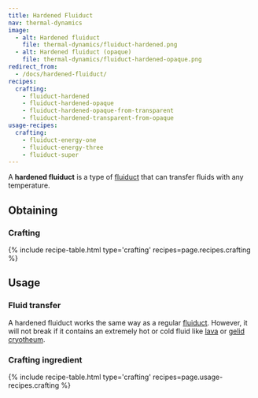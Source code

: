 ```yaml
---
title: Hardened Fluiduct
nav: thermal-dynamics
image:
  - alt: Hardened fluiduct
    file: thermal-dynamics/fluiduct-hardened.png
  - alt: Hardened fluiduct (opaque)
    file: thermal-dynamics/fluiduct-hardened-opaque.png
redirect_from:
  - /docs/hardened-fluiduct/
recipes:
  crafting:
    - fluiduct-hardened
    - fluiduct-hardened-opaque
    - fluiduct-hardened-opaque-from-transparent
    - fluiduct-hardened-transparent-from-opaque
usage-recipes:
  crafting:
    - fluiduct-energy-one
    - fluiduct-energy-three
    - fluiduct-super
---
```


A **hardened fluiduct** is a type of [fluiduct](/docs/thermal-dynamics/fluiduct/) that can
transfer fluids with any temperature.


Obtaining
---------

### Crafting
{% include recipe-table.html type='crafting' recipes=page.recipes.crafting %}


Usage
-----

### Fluid transfer
A hardened fluiduct works the same way as a regular [fluiduct](/docs/thermal-dynamics/fluiduct/).
However, it will not break if it contains an extremely hot or cold fluid like
[lava](https://minecraft.gamepedia.com/Lava) or [gelid
cryotheum](/docs/thermal-foundation/gelid-cryotheum/).

### Crafting ingredient
{% include recipe-table.html type='crafting' recipes=page.usage-recipes.crafting %}
